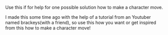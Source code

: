 Use this if for help for one possible solution how to make a character move.

I made this some time ago with the help of a tutorial from an Youtuber named brackeys(with a friend), so use this how you want or get inspired from this how to make a character move!
